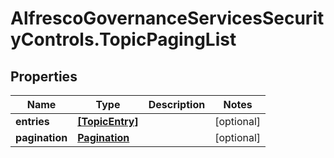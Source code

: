 # AlfrescoGovernanceServicesSecurityControls.TopicPagingList

## Properties
Name | Type | Description | Notes
------------ | ------------- | ------------- | -------------
**entries** | [**[TopicEntry]**](TopicEntry.md) |  | [optional] 
**pagination** | [**Pagination**](Pagination.md) |  | [optional] 


